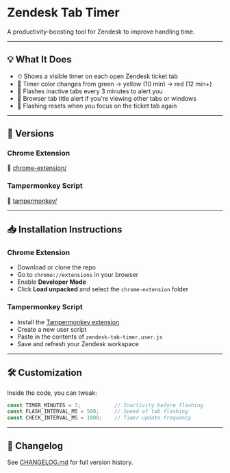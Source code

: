 # Zendesk Tab Timer

A productivity-boosting tool for Zendesk to improve handling time. 

---

## 💡 What It Does

- ⏱ Shows a visible timer on each open Zendesk ticket tab
- 🎨 Timer color changes from green → yellow (10 min) → red (12 min+)
- 🔁 Flashes inactive tabs every 3 minutes to alert you
- 🔔 Browser tab title alert if you're viewing other tabs or windows
- 🛑 Flashing resets when you focus on the ticket tab again

---

## 🔀 Versions

### Chrome Extension

📂 [chrome-extension/](./chrome-extension)

### Tampermonkey Script

📂 [tampermonkey/](./tampermonkey)

---

## 📥 Installation Instructions

### Chrome Extension
- Download or clone the repo
- Go to `chrome://extensions` in your browser
- Enable **Developer Mode**
- Click **Load unpacked** and select the `chrome-extension` folder

### Tampermonkey Script
- Install the [Tampermonkey extension](https://www.tampermonkey.net/)
- Create a new user script
- Paste in the contents of `zendesk-tab-timer.user.js`
- Save and refresh your Zendesk workspace

---

## 🛠 Customization

Inside the code, you can tweak:

```js
const TIMER_MINUTES = 3;           // Inactivity before flashing
const FLASH_INTERVAL_MS = 500;     // Speed of tab flashing
const CHECK_INTERVAL_MS = 1000;    // Timer update frequency
```

---

## 📄 Changelog

See [CHANGELOG.md](CHANGELOG.md) for full version history.

